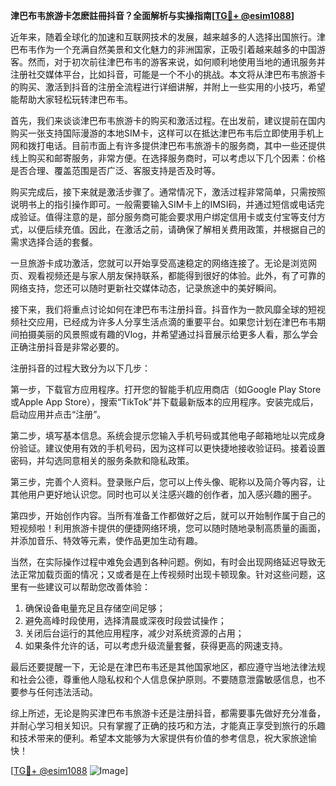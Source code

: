 **津巴布韦旅游卡怎麽註冊抖音？全面解析与实操指南[[TG💪+ @esim1088](https://t.me/s/esim1088)]**

近年来，随着全球化的加速和互联网技术的发展，越来越多的人选择出国旅行。津巴布韦作为一个充满自然美景和文化魅力的非洲国家，正吸引着越来越多的中国游客。然而，对于初次前往津巴布韦的游客来说，如何顺利地使用当地的通讯服务并注册社交媒体平台，比如抖音，可能是一个不小的挑战。本文将从津巴布韦旅游卡的购买、激活到抖音的注册全流程进行详细讲解，并附上一些实用的小技巧，希望能帮助大家轻松玩转津巴布韦。

首先，我们来谈谈津巴布韦旅游卡的购买和激活过程。在出发前，建议提前在国内购买一张支持国际漫游的本地SIM卡，这样可以在抵达津巴布韦后立即使用手机上网和拨打电话。目前市面上有许多提供津巴布韦旅游卡的服务商，其中一些还提供线上购买和邮寄服务，非常方便。在选择服务商时，可以考虑以下几个因素：价格是否合理、覆盖范围是否广泛、客服支持是否及时等。

购买完成后，接下来就是激活步骤了。通常情况下，激活过程非常简单，只需按照说明书上的指引操作即可。一般需要输入SIM卡上的IMSI码，并通过短信或电话完成验证。值得注意的是，部分服务商可能会要求用户绑定信用卡或支付宝等支付方式，以便后续充值。因此，在激活之前，请确保了解相关费用政策，并根据自己的需求选择合适的套餐。

一旦旅游卡成功激活，您就可以开始享受高速稳定的网络连接了。无论是浏览网页、观看视频还是与家人朋友保持联系，都能得到很好的体验。此外，有了可靠的网络支持，您还可以随时更新社交媒体动态，记录旅途中的美好瞬间。

接下来，我们将重点讨论如何在津巴布韦注册抖音。抖音作为一款风靡全球的短视频社交应用，已经成为许多人分享生活点滴的重要平台。如果您计划在津巴布韦期间拍摄美丽的风景照或有趣的Vlog，并希望通过抖音展示给更多人看，那么学会正确注册抖音是非常必要的。

注册抖音的过程大致分为以下几步：

第一步，下载官方应用程序。打开您的智能手机应用商店（如Google Play Store或Apple App Store），搜索“TikTok”并下载最新版本的应用程序。安装完成后，启动应用并点击“注册”。

第二步，填写基本信息。系统会提示您输入手机号码或其他电子邮箱地址以完成身份验证。建议使用有效的手机号码，因为这样可以更快捷地接收验证码。接着设置密码，并勾选同意相关的服务条款和隐私政策。

第三步，完善个人资料。登录账户后，您可以上传头像、昵称以及简介等内容，让其他用户更好地认识您。同时也可以关注感兴趣的创作者，加入感兴趣的圈子。

第四步，开始创作内容。当所有准备工作都做好之后，就可以开始制作属于自己的短视频啦！利用旅游卡提供的便捷网络环境，您可以随时随地录制高质量的画面，并添加音乐、特效等元素，使作品更加生动有趣。

当然，在实际操作过程中难免会遇到各种问题。例如，有时会出现网络延迟导致无法正常加载页面的情况；又或者是在上传视频时出现卡顿现象。针对这些问题，这里有一些建议可以帮助您改善体验：

1. 确保设备电量充足且存储空间足够；
2. 避免高峰时段使用，选择清晨或深夜时段尝试操作；
3. 关闭后台运行的其他应用程序，减少对系统资源的占用；
4. 如果条件允许的话，可以考虑升级流量套餐，获得更高的网速支持。

最后还要提醒一下，无论是在津巴布韦还是其他国家地区，都应遵守当地法律法规和社会公德，尊重他人隐私权和个人信息保护原则。不要随意泄露敏感信息，也不要参与任何违法活动。

综上所述，无论是购买津巴布韦旅游卡还是注册抖音，都需要事先做好充分准备，并耐心学习相关知识。只有掌握了正确的技巧和方法，才能真正享受到旅行的乐趣和技术带来的便利。希望本文能够为大家提供有价值的参考信息，祝大家旅途愉快！

[[TG💪+ @esim1088](https://t.me/s/esim1088) ![Image](https://i.postimg.cc/4NQfJmqS/Snipaste-2025-05-13-00-14-12.png)]